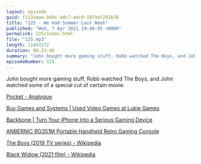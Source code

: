 ```yaml
---
layout: episode
guid: f1133aaa-8d9c-4dc7-a4c9-1979af291b76
title: "125 - We Had Summer Last Week"
published: "Wed, 7 Apr 2021 19:48:45 +0000"
permalink: 125/index.html
file: "125.mp3"
length: 11447272
duration: 00:23:46
summary: "John bought more gaming stuff, Robb watched The Boys, and John watched some of a special cut of certain movie."
episodeNumber: 125
---
```


John bought more gaming stuff, Robb watched The Boys, and John watched some of a special cut of certain movie.

[Pocket - Analogue](https://www.analogue.co/pocket)

[Buy Games and Systems | Used Video Games at Lukie Games](https://www.lukiegames.com/)

[Backbone | Turn Your iPhone Into a Serious Gaming Device](https://playbackbone.com/)

[ANBERNIC RG351M Portable Handheld Retro Gaming Console](https://droix.co.uk/product/anbernic-rg351m/?gclid=EAIaIQobChMIlse_qOXs7wIVs4FQBh2RCQ0FEAAYAiAAEgKEBfD_BwE)

[The Boys (2019 TV series) - Wikipedia](https://en.wikipedia.org/wiki/The_Boys_(2019_TV_series))

[Black Widow (2021 film) - Wikipedia](https://en.wikipedia.org/wiki/Black_Widow_(2021_film))
